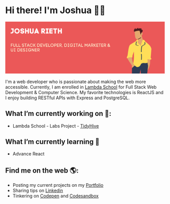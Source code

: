 # Hi there! I'm Joshua 👋🏼

![Banner that says Joshua Rieth - Full Stack Web Developer, Digital Marketer, and UI Designer alongside a cartoon illustration of Joshua](https://raw.githubusercontent.com/Bobj2018/Bobj2018/master/Joshua%20Rieth.png)

I'm a web developer who is passionate about making the web more accessible. Currently, I am enrolled in [Lambda School](www.lambdaschool.com) for Full Stack Web Development & Computer Science. My favorite technologies is ReactJS and I enjoy building RESTful APIs with Express and PostgreSQL.

##  What I’m currently working on 🔭:
- Lambda School - Labs Project - [TidyHive](www.tidyhive.life)

## What I’m currently learning 🌱
- Advance React

## Find me on the web 🌎:

-   Posting my current projects on my [Portfolio](https://www/joshuarieth.com)
-   Sharing tips on [Linkedin](https://www.linkedin.com/in/joshua-rieth/)
-   Tinkering on [Codepen](https://codepen.io/Bobj2018) and [Codesandbox](https://codesandbox.io/u/Bobj2018)


